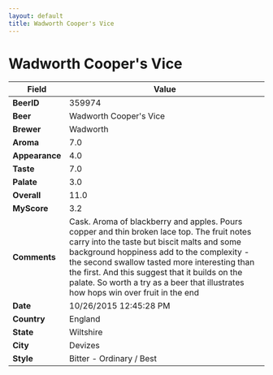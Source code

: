 ```yaml
---
layout: default
title: Wadworth Cooper's Vice
---
```


# Wadworth Cooper's Vice

| Field         | Value     |
|---------------|-----------|
| **BeerID** | 359974 |
| **Beer** | Wadworth Cooper's Vice |
| **Brewer** | Wadworth |
| **Aroma** | 7.0 |
| **Appearance** | 4.0 |
| **Taste** | 7.0 |
| **Palate** | 3.0 |
| **Overall** | 11.0 |
| **MyScore** | 3.2 |
| **Comments** | Cask. Aroma of blackberry and apples. Pours copper and thin broken lace top. The fruit notes carry into the taste but biscit malts and some background hoppiness add to the complexity - the second swallow tasted more interesting than the first. And this suggest that it builds on the palate. So worth a try as a beer that illustrates how hops win over fruit in the end |
| **Date** | 10/26/2015 12:45:28 PM |
| **Country** | England |
| **State** | Wiltshire |
| **City** | Devizes |
| **Style** | Bitter - Ordinary / Best |
